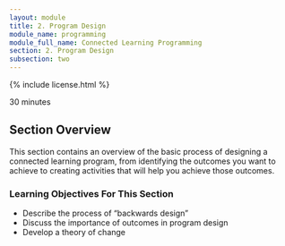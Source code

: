 ```yaml
---
layout: module
title: 2. Program Design
module_name: programming
module_full_name: Connected Learning Programming
section: 2. Program Design
subsection: two
---
```


{% include license.html %}

<p class="time">30 minutes</p>

## Section Overview

This section contains an overview of the basic process of designing a connected learning program, from identifying the outcomes you want to achieve to creating activities that will help you achieve those outcomes.  


### Learning Objectives For This Section

<ul class="fancy">
	<li>Describe the process of “backwards design”</li>
	<li>Discuss the importance of outcomes in program design</li>
	<li>Develop a theory of change</li>
</ul>


